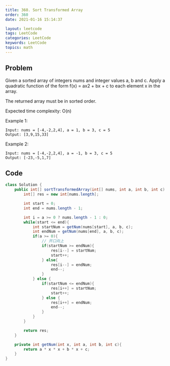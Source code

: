 ```yaml
---
title: 360. Sort Transformed Array
order: 360
date: 2021-01-16 15:14:37

layout: leetcode
tags: LeetCode
categories: LeetCode
keywords: LeetCode
topics: math
---
```


## Problem

Given a sorted array of integers nums and integer values a, b and c. Apply a quadratic function of the form f(x) = ax2 + bx + c to each element x in the array.

The returned array must be in sorted order.

Expected time complexity: O(n)

Example 1:

```
Input: nums = [-4,-2,2,4], a = 1, b = 3, c = 5
Output: [3,9,15,33]
```

Example 2:

```
Input: nums = [-4,-2,2,4], a = -1, b = 3, c = 5
Output: [-23,-5,1,7]
```

## Code

```java
class Solution {
    public int[] sortTransformedArray(int[] nums, int a, int b, int c) {
        int[] res = new int[nums.length];

        int start = 0;
        int end = nums.length - 1;

        int i = a >= 0 ? nums.length - 1 : 0;
        while(start <= end){
            int startNum = getNum(nums[start], a, b, c);
            int endNum = getNum(nums[end], a, b, c);
            if(a >= 0){
                // 开口向上
                if(startNum >= endNum){
                    res[i--] = startNum;
                    start++;
                } else{
                    res[i--] = endNum;
                    end--;
                }
            } else {
                if(startNum <= endNum){
                    res[i++] = startNum;
                    start++;
                } else {
                    res[i++] = endNum;
                    end--;
                }
            }
        }

        return res;
    }

    private int getNum(int x, int a, int b, int c){
        return a * x * x + b * x + c;
    }
}
```
